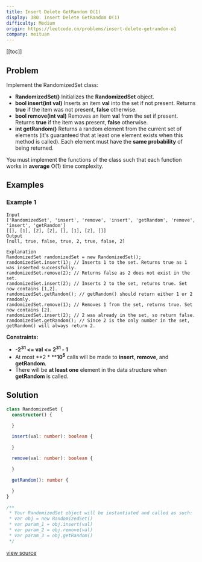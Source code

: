 ```yaml
---
title: Insert Delete GetRandom O(1)
display: 380. Insert Delete GetRandom O(1)
difficulty: Medium
origin: https://leetcode.cn/problems/insert-delete-getrandom-o1
company: meituan
---
```


[[toc]]

## Problem

Implement the RandomizedSet class:

- **RandomizedSet()** Initializes the **RandomizedSet** object.
- **bool insert(int val)** Inserts an item **val** into the set if not present. Returns **true** if the item was not present, **false** otherwise.
- **bool remove(int val)** Removes an item **val** from the set if present. Returns **true** if the item was present, **false** otherwise.
- **int getRandom()** Returns a random element from the current set of elements (it&#39;s guaranteed that at least one element exists when this method is called). Each element must have the <b>same probability</b> of being returned.

You must implement the functions of the class such that each function works in **average** O(1) time complexity.

 ## Examples

### Example 1

```
Input
['RandomizedSet', 'insert', 'remove', 'insert', 'getRandom', 'remove', 'insert', 'getRandom']
[[], [1], [2], [2], [], [1], [2], []]
Output
[null, true, false, true, 2, true, false, 2]

Explanation
RandomizedSet randomizedSet = new RandomizedSet();
randomizedSet.insert(1); // Inserts 1 to the set. Returns true as 1 was inserted successfully.
randomizedSet.remove(2); // Returns false as 2 does not exist in the set.
randomizedSet.insert(2); // Inserts 2 to the set, returns true. Set now contains [1,2].
randomizedSet.getRandom(); // getRandom() should return either 1 or 2 randomly.
randomizedSet.remove(1); // Removes 1 from the set, returns true. Set now contains [2].
randomizedSet.insert(2); // 2 was already in the set, so return false.
randomizedSet.getRandom(); // Since 2 is the only number in the set, getRandom() will always return 2.
```


**Constraints:**

- **-2<sup>31</sup> <= val <= 2<sup>31</sup> - 1**
- At most **2 *&nbsp;****10<sup>5</sup>** calls will be made to **insert**, **remove**, and **getRandom**.
- There will be **at least one** element in the data structure when **getRandom** is called.


## Solution

```ts
class RandomizedSet {
  constructor() {

  }

  insert(val: number): boolean {

  }

  remove(val: number): boolean {

  }

  getRandom(): number {

  }
}

/**
 * Your RandomizedSet object will be instantiated and called as such:
 * var obj = new RandomizedSet()
 * var param_1 = obj.insert(val)
 * var param_2 = obj.remove(val)
 * var param_3 = obj.getRandom()
 */
```

[view source](https://leetcode.cn/problems/insert-delete-getrandom-o1)
